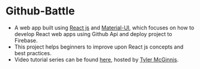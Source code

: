 # Github-Battle

- A web app built using <a href="https://facebook.github.io/react/">React js</a> and <a href="http://www.material-ui.com/#/">Material-UI</a>, which focuses on how to develop React web apps using Github Api and deploy project to Firebase.
- This project helps beginners to improve upon React js concepts and best practices. 
- Video tutorial series can be found <a href="https://www.youtube.com/watch?v=ul0tRkeu5CE&list=PLqrUy7kON1mc7U60YUaN3ZR9EHlh9fsDL">here</a>, hosted by <a href="https://tylermcginnis.com/">Tyler McGinnis</a>. 
